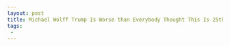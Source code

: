 ```yaml
---
layout: post
title: Michael Wolff Trump Is Worse than Everybody Thought This Is 25th Amendment Kind of Stuff
tags:
 -
---
```


